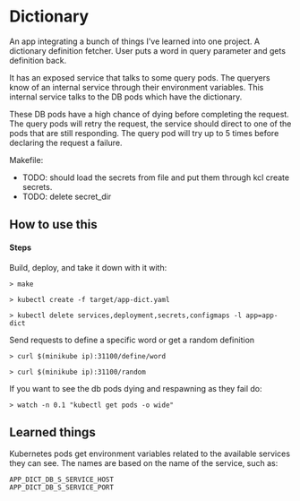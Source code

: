 # Dictionary

An app integrating a bunch of things I've learned into one project. A dictionary definition fetcher.
User puts a word in query parameter and gets definition back.

It has an exposed service that talks to some query pods. The queryers know of an internal service through their environment variables. This internal service talks to the DB pods which have the dictionary. 

These DB pods have a high chance of dying before completing the request. The query pods will retry the request, the service should direct to one of the pods that are still responding. The query pod will try up to 5 times before declaring the request a failure. 

Makefile:
- TODO: should load the secrets from file and put them through kcl create secrets.
- TODO: delete secret_dir

## How to use this

#### Steps
Build, deploy, and take it down with it with:
```
> make

> kubectl create -f target/app-dict.yaml

> kubectl delete services,deployment,secrets,configmaps -l app=app-dict
```

Send requests to define a specific word or get a random definition
```
> curl $(minikube ip):31100/define/word

> curl $(minikube ip):31100/random
```

If you want to see the db pods dying and respawning as they fail do:
```
> watch -n 0.1 "kubectl get pods -o wide"
```

## Learned things

Kubernetes pods get environment variables related to the available services they can see.
The names are based on the name of the service, such as:
```
APP_DICT_DB_S_SERVICE_HOST
APP_DICT_DB_S_SERVICE_PORT
```
